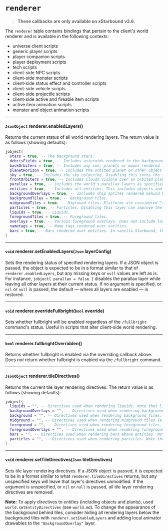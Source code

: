 # `renderer`

> **These callbacks are only available on xStarbound v3.6.**

The `renderer` table contains bindings that pertain to the client's world renderer and is available in the following contexts:

- universe client scripts
- generic player scripts
- player companion scripts
- player deployment scripts
- tech scripts
- client-side NPC scripts
- client-side monster scripts
- client-side status effect and controller scripts
- client-side vehicle scripts
- client-side projectile scripts
- client-side active and fireable item scripts
- active item animation scripts
- monster and object animation scripts

---

#### `JsonObject` renderer.enabledLayers()

Returns the current status of all world rendering layers. The return value is as follows (showing defaults):

```lua
jobject{
  stars = true, -- The background stars.
  debrisFields = true, -- Includes asteroids rendered in the background. On non-shipworlds, these are specified in the world's metadata.
  backOrbiters = true, -- Includes any sun, planets or moons rendered in the background, but *not* the orbited planet or other object visible in the background on player ships. On non-shipworlds, these are specified in the world's metadata.
  planetHorizon = true, -- Includes the orbited planet or other object visible in the background on player ships.
  sky = true, -- Includes the sky colouring. Disabling this turns the sky black, but won't make the stars visible during daytime on a world.
  frontOrbiters = true, -- Includes clouds visible over an orbited planet.
  parallax = true, -- Includes the world's parallax layers as specified in its metadata's parallax config. Disabling this layer can significantly improve the client's framerate.
  entities = true, -- Includes all entities. This includes objects and plants, as well as local animator drawables. Placed here in order because this is the lowest layer at which entities *can* be rendered.
  backgroundOverlays = true, -- Includes ship sprites rendered behind background tiles. Yes, these aren't actually objects. They're specified in the world's metadata under `"centralStructure"` → `"backgroundOverlays"`.
  backgroundTiles = true, -- Background tiles.
  midgroundTiles = true, -- Miground tiles. Platforms are considered "midground".
  particles = true, -- Particles. Disabling this layer can improve the client's framerate.
  liquids = true, -- Liquids.
  foregroundTiles = true, -- Foreground tiles.
  overlays = true, -- Various foreground overlays. Does not include local animator drawables; those are considered part of the entity layer.
  nametags = true, -- Name tags rendered over entities.
  bars = true, -- Bars rendered over entities. In vanilla Starbound, this is used only for rendering the shield health bar.
}
```

---

#### `void` renderer.setEnabledLayers(`Json` layerConfig)

Sets the rendering status of specified rendering layers. If a JSON object is passed, the object is expected to be in a format similar to that of `renderer.enabledLayers`, but any missing keys or `null` values are left as is. For instance, `jobject{ parallax = false }` disables the parallax layer while leaving all other layers at their current status. If no argument is specified, or `nil` or `null` is passed, the default — where all layers are enabled — is restored.

---

#### `void` renderer.overrideFullbright(`bool` override)

Sets whether fullbright will be enabled regardless of the `/fullbright` command's status. Useful in scripts that alter client-side world rendering.

---

#### `bool` renderer.fullbrightOverridden()

Returns whether fullbright is enabled via the overriding callback above. Does _not_ return whether fullbright is enabled via the `/fullbright` command.

---

#### `JsonObject` renderer.tileDirectives()

Returns the current tile layer rendering directives. The return value is as follows (showing defaults):

```lua
jobject{
  liquids = "", -- Directives used when rendering liquids. Note that liquids are also tinted by their liquid colour after these directives.
  backgroundOverlays = "", -- Directives used when rendering background overlays, such as shipworld underlay sprites.
  background = "", -- Directives used when rendering background tiles.
  midground = "", -- Directives used when rendering midground tiles (e.g., platforms).
  foreground = "", -- Directives used when rendering foreground tiles.
  foregroundOverlays = "", -- Directives used when rendering foreground overlays.
  bars = "", -- Directives used when rendering bars above entities. Note that these directives only affect bar icons.
  particles = "", -- Directives used when rendering particles. Note that these directives only affect animated and textured particles.
}
```

---

#### `void` renderer.setTileDirectives(`Json` tileDirectives)

Sets tile layer rendering directives. If a JSON object is passed, it is expected to be in a format similar to what `renderer.tileDirectives` returns, but any unspecified keys will leave that layer's directives unmodified. If the argument is unspecified, or `nil` or `null` is passed, all tile layer rendering directives are removed.

**Note:** To apply directives to _entities_ (including objects and plants), used `world.setEntityDirectives` (see `world.md`). To change the appearance of the background behind tiles, consider hiding all rendering layers below the background tiles with `renderer.setEnabledLayers` and adding local animator drawables to the `"BackgroundOverlay"` layer.
